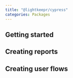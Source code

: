 ```yaml
---
title: "@lightkeepr/cypress"
categories: Packages
---
```


## Getting started

## Creating reports

## Creating user flows

